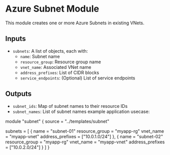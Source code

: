 # Azure Subnet Module

This module creates one or more Azure Subnets in existing VNets.

## Inputs

- `subnets`: A list of objects, each with:
  - `name`: Subnet name
  - `resource_group`: Resource group name
  - `vnet_name`: Associated VNet name
  - `address_prefixes`: List of CIDR blocks
  - `service_endpoints`: (Optional) List of service endpoints

## Outputs

- `subnet_ids`: Map of subnet names to their resource IDs
- `subnet_names`: List of subnet names
example application usecase:

module "subnet" {
  source = "../templates/subnet"

  subnets = [
    {
      name             = "subnet-01"
      resource_group   = "myapp-rg"
      vnet_name        = "myapp-vnet"
      address_prefixes = ["10.0.1.0/24"]
    },
    {
      name             = "subnet-02"
      resource_group   = "myapp-rg"
      vnet_name        = "myapp-vnet"
      address_prefixes = ["10.0.2.0/24"]
    }
  ]
}
